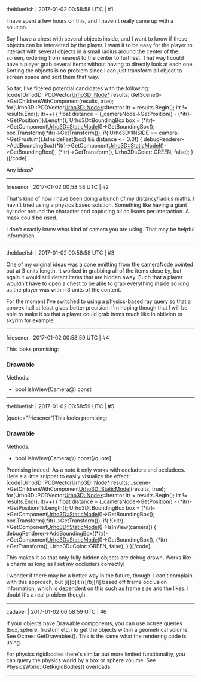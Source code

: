thebluefish | 2017-01-02 00:58:58 UTC | #1

I have spent a few hours on this, and I haven't really came up with a solution.

Say I have a chest with several objects inside, and I want to know if these objects can be interacted by the player. I want it to be easy for the player to interact with several objects in a small radius around the center of the screen, ordering from nearest to the center to furthest. That way I could have a player grab several items without having to directly look at each one. Sorting the objects is no problem since I can just transform all object to screen space and sort them that way.

So far, I've filtered potential candidates with the following:
[code]Urho3D::PODVector<Urho3D::Node*> results;
GetScene()->GetChildrenWithComponent<GameItem>(results, true);
for(Urho3D::PODVector<Urho3D::Node*>::Iterator itr = results.Begin(); itr != results.End(); itr++)
{
	float distance = (_cameraNode->GetPosition() - (*itr)->GetPosition()).Length();
	Urho3D::BoundingBox box = (*itr)->GetComponent<Urho3D::StaticModel>()->GetBoundingBox();
	box.Transform((*itr)->GetTransform());
	if( Urho3D::INSIDE == camera->GetFrustum().IsInsideFast(box) && distance <= 3.0f)
	{
		debugRenderer->AddBoundingBox((*itr)->GetComponent<Urho3D::StaticModel>()->GetBoundingBox(), (*itr)->GetTransform(), Urho3D::Color::GREEN, false);
	}
}[/code]

Any ideas?

-------------------------

friesencr | 2017-01-02 00:58:58 UTC | #2

That's kind of how I have been doing a bunch of my distancy/radius maths.  I havn't tried using a physics based solution.  Something like having a giant cylinder around the character and capturing all collisons per interaction.  A mask could be used.

I don't exactly know what kind of camera you are using.  That may be helpful information.

-------------------------

thebluefish | 2017-01-02 00:58:58 UTC | #3

One of my original ideas was a cone emitting from the cameraNode pointed out at 3 units length. It worked in grabbing all of the items close by, but again it would still detect items that are hidden away. Such that a player wouldn't have to open a chest to be able to grab everything inside so long as the player was within 3 units of the content.

For the moment I've switched to using a physics-based ray query so that a convex hull at least gives better precision. I'm hoping though that I will be able to make it so that a player could grab items much like in oblivion or skyrim for example.

-------------------------

friesencr | 2017-01-02 00:58:59 UTC | #4

This looks promising:

### Drawable
Methods:
- bool IsInView(Camera@) const

-------------------------

thebluefish | 2017-01-02 00:58:59 UTC | #5

[quote="friesencr"]This looks promising:

### Drawable
Methods:
- bool IsInView(Camera@) const[/quote]

Promising indeed! As a note it only works with occluders and occludees. Here's a little snippet to easily visualize the effect:
[code]Urho3D::PODVector<Urho3D::Node*> results;
	_scene->GetChildrenWithComponent<Urho3D::StaticModel>(results, true);
	for(Urho3D::PODVector<Urho3D::Node*>::Iterator itr = results.Begin(); itr != results.End(); itr++)
	{
		float distance = (_cameraNode->GetPosition() - (*itr)->GetPosition()).Length();
		Urho3D::BoundingBox box = (*itr)->GetComponent<Urho3D::StaticModel>()->GetBoundingBox();
		box.Transform((*itr)->GetTransform());
		if( !(*itr)->GetComponent<Urho3D::StaticModel>()->IsInView(camera))
		{
			debugRenderer->AddBoundingBox((*itr)->GetComponent<Urho3D::StaticModel>()->GetBoundingBox(), (*itr)->GetTransform(), Urho3D::Color::GREEN, false);
		}
	}[/code]

This makes it so that only fully hidden objects are debug drawn. Works like a charm as long as I set my occluders correctly!

I wonder if there may be a better way in the future, though. I can't complain with this approach, but [i][b]it is[/b][/i] based off frame occlusion information, which is dependent on this such as frame size and the likes. I doubt it's a real problem though.

-------------------------

cadaver | 2017-01-02 00:58:59 UTC | #6

If your objects have Drawable components, you can use octree queries (box, sphere, frustum etc.) to get the objects within a geometrical volume. See Octree::GetDrawables(). This is the same what the rendering code is using.

For physics rigidbodies there's similar but more limited functionality, you can query the physics world by a box or sphere volume. See PhysicsWorld::GetRigidBodies() overloads.

-------------------------


